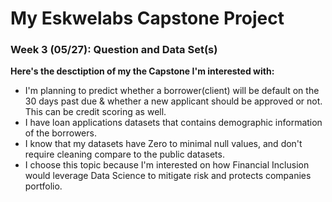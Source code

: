 # My Eskwelabs Capstone Project

### Week 3 (05/27): Question and Data Set(s)

**Here's the desctiption of my the Capstone I'm interested with:**

* I'm planning to predict whether a borrower(client) will be default on the 30 days past due & whether a new applicant should be approved or not. This can be credit scoring as well.
* I have loan applications datasets that contains demographic information of the borrowers.
* I know that my datasets have Zero to minimal null values, and don't require cleaning compare to the public datasets.
* I choose this topic because I'm interested on how Financial Inclusion would leverage Data Science to mitigate risk and protects companies portfolio.
